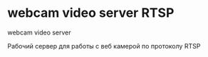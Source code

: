 # webcam video server RTSP
webcam video server

Рабочий сервер для работы с веб камерой по протоколу RTSP
